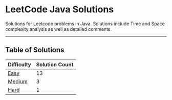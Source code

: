 # LeetCode Java Solutions

Solutions for Leetcode problems in Java. Solutions include Time and Space complexity analysis as well as detailed
comments.

---

## Table of Solutions

| Difficulty                  | Solution Count |
|-----------------------------|----------------|
| [Easy](/Easy/README.md)     | 13             |
| [Medium](/Medium/README.md) | 3              |
| [Hard](/Hard/README.md)     | 1              |
